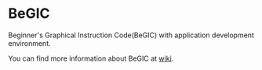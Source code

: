 # BeGIC
Beginner's Graphical Instruction Code(BeGIC) with application development environment.

You can find more information about BeGIC at [wiki](https://github.com/Ikepeeee/BeGIC/wiki).
